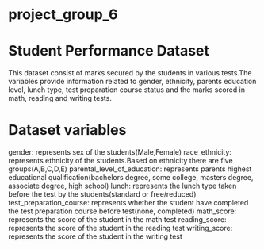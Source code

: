 # project_group_6
# Student Performance Dataset
This dataset consist of marks secured by the students in various tests.The variables provide information related to gender, ethnicity, parents education level, lunch type, test preparation course status and the marks scored in math, reading and writing tests.

# Dataset variables
gender: represents sex of the students(Male,Female)
race_ethnicity: represents ethnicity of the students.Based on ethnicity there are five groups(A,B,C,D,E)
parental_level_of_education: represents parents highest educational qualification(bachelors degree, some college, masters degree, associate degree, high school)
lunch: represents the lunch type taken before the test by the students(standard or free/reduced)
test_preparation_course: represents whether the student have completed the test preparation course before test(none, completed)
math_score: represents the score of the student in the math test
reading_score: represents the score of the student in the reading test
writing_score: represents the score of the student in the writing test
